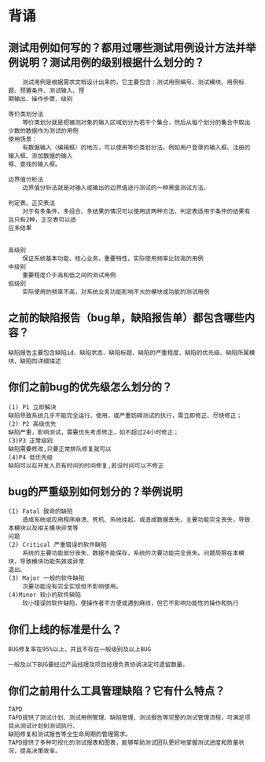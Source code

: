 # 背诵

## 测试用例如何写的？都用过哪些测试用例设计方法并举例说明？测试用例的级别根据什么划分的？

```
	测试用例是根据需求文档设计出来的，它主要包含：测试用例编号、测试模块、用例标题、预置条件、测试输入、预
期输出、操作步骤、级别
```

```
等价类划分法
	等价类划分就是把被测对象的输入区域划分为若干个集合，然后从每个划分的集合中取出少数的数据作为测试的用例
使用场景：
	有数据输入（编辑框）的地方，可以使用等价类划分法。例如用户登录的输入框、注册的输入框、添加数据的输入
框、查找的输入框。
	
边界值分析法
	边界值分析法就是对输入或输出的边界值进行测试的一种黑盒测试方法。
	
判定表、正交表法
	对于有多条件、多组合、多结果的情况可以使用这两种方法，判定表适用于条件的结果有且只有2种，正交表可以适
应多结果
	
```

```
高级别
	保证系统基本功能、核心业务、重要特性、实际使用频率比较高的用例
中级别
	重要程度介于高和低之间的测试用例
低级别
	实际使用的频率不高，对系统业务功能影响不大的模块或功能的测试用例
```

## 之前的缺陷报告（bug单，缺陷报告单）都包含哪些内容？

```
缺陷报告主要包含缺陷id、缺陷状态、缺陷标题、缺陷的严重程度、缺陷的优先级、缺陷所属模块、缺陷的详细描述
```

## 你们之前bug的优先级怎么划分的？

```
(1) P1 立即解决
缺陷导致系统几乎不能完全运行、使用，或严重妨碍测试的执行，需立即修正、尽快修正；
(2) P2 高级优先
缺陷严重，影响测试，需要优先考虑修正，如不超过24小时修正；
(3)P3 正常级别
缺陷需要修改,只要正常排队修复就可以
(4)P4 低优先级
缺陷可以在开发人员有时间的时间修复,若没时间可以不修正
```



## bug的严重级别如何划分的？举例说明

```
(1) Fatal 致命的缺陷
	造成系统或应用程序崩溃、死机、系统挂起，或造成数据丢失，主要功能完全丧失，导致本模块以及相关模块异常等
问题
(2) Critical 严重错误的软件缺陷
	系统的主要功能部分丧失、数据不能保存，系统的次要功能完全丧失。问题局限在本模块，导致模块功能失效或异常
退出。
(3) Major 一般的软件缺陷
	次要功能没有完全实现但不影响使用。
(4)Minor 较小的软件缺陷
	较小错误的软件缺陷，使操作者不方便或遇到麻烦，但它不影响功能性的操作和执行
```

## 你们上线的标准是什么？

```
BUG修复率在95%以上，并且不存在一般级别及以上BUG

一般及以下BUG要经过产品经理及项目经理负责协调决定可遗留数量。
```



## 你们之前用什么工具管理缺陷？它有什么特点？

```
TAPD 
TAPD提供了测试计划、测试用例管理、缺陷管理、测试报告等完整的测试管理流程，可满足项目从测试计划到测试执行、
缺陷修复和测试报告等全生命周期的管理需求。
TAPD提供了多种可视化的测试报表和图表，能够帮助测试团队更好地掌握测试进度和质量状况，提高决策效率。
```

